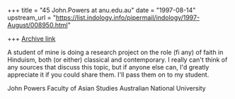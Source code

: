 +++
title = "45 John.Powers at anu.edu.au"
date = "1997-08-14"
upstream_url = "https://list.indology.info/pipermail/indology/1997-August/008950.html"

+++
[Archive link](https://list.indology.info/pipermail/indology/1997-August/008950.html)

A student of mine is doing a research project on the role (fi any) of faith
in Hinduism, both (or either) classical and contemporary. I really can't
think of any sources that discuss this topic, but if anyone else can, I'd
greatly appreciate it if you could share them. I'll pass them on to my
student.

John Powers
Faculty of Asian Studies
Australian National University






